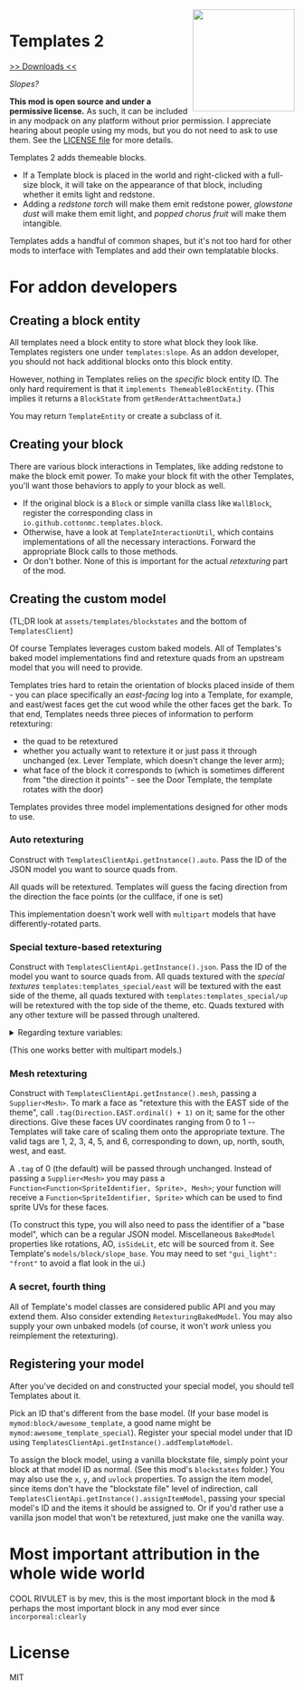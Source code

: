 <img src="icon.png" align="right" width="180px"/>

# Templates 2

[>> Downloads <<](https://modrinth.com/mod/templates-2)

*Slopes?*

**This mod is open source and under a permissive license.** As such, it can be included in any modpack on any platform without prior permission. I appreciate hearing about people using my mods, but you do not need to ask to use them. See the [LICENSE file](LICENSE) for more details.

Templates 2 adds themeable blocks.

* If a Template block is placed in the world and right-clicked with a full-size block, it will take on the appearance of that block, including whether it emits light and redstone.
* Adding a *redstone torch* will make them emit redstone power, *glowstone dust* will make them emit light, and *popped chorus fruit* will make them intangible.

Templates adds a handful of common shapes, but it's not too hard for other mods to interface with Templates and add their own templatable blocks.

# For addon developers

## Creating a block entity

All templates need a block entity to store what block they look like. Templates registers one under `templates:slope`. As an addon developer, you should not hack additional blocks onto this block entity.

However, nothing in Templates relies on the *specific* block entity ID. The only hard requirement is that it `implements ThemeableBlockEntity`. (This implies it returns a `BlockState` from `getRenderAttachmentData`.)

You may return `TemplateEntity` or create a subclass of it.

## Creating your block

There are various block interactions in Templates, like adding redstone to make the block emit power. To make your block fit with the other Templates, you'll want those behaviors to apply to your block as well.

* If the original block is a `Block` or simple vanilla class like `WallBlock`, register the corresponding class in `io.github.cottonmc.templates.block`.
* Otherwise, have a look at `TemplateInteractionUtil`, which contains implementations of all the necessary interactions. Forward the appropriate Block calls to those methods.
* Or don't bother. None of this is important for the actual *retexturing* part of the mod.

## Creating the custom model

(TL;DR look at `assets/templates/blockstates` and the bottom of `TemplatesClient`)

Of course Templates leverages custom baked models. All of Templates's baked model implementations find and retexture quads from an upstream model that you will need to provide.

Templates tries hard to retain the orientation of blocks placed inside of them - you can place specifically an *east-facing* log into a Template, for example, and east/west faces get the cut wood while the other faces get the bark. To that end, Templates needs three pieces of information to perform retexturing:

* the quad to be retextured
* whether you actually want to retexture it or just pass it through unchanged (ex. Lever Template, which doesn't change the lever arm);
* what face of the block it corresponds to (which is sometimes different from "the direction it points" - see the Door Template, the template rotates with the door)

Templates provides three model implementations designed for other mods to use.

### Auto retexturing

Construct with `TemplatesClientApi.getInstance().auto`. Pass the ID of the JSON model you want to source quads from.

All quads will be retextured. Templates will guess the facing direction from the direction the face points (or the cullface, if one is set)

This implementation doesn't work well with `multipart` models that have differently-rotated parts.

### Special texture-based retexturing

Construct with `TemplatesClientApi.getInstance().json`. Pass the ID of the model you want to source quads from. All quads textured with the *special textures* `templates:templates_special/east` will be textured with the east side of the theme, all quads textured with `templates:templates_special/up` will be retextured with the top side of the theme, etc. Quads textured with any other texture will be passed through unaltered.

<details><summary>Regarding texture variables:</summary>

On the off-chance your blockmodel already has texture variables for `north`, `south`, etc, you can simply apply Templates's special textures to it:

```json
{
	"parent": "mymod:block/my_model",
	"textures": {
		"north": "templates:templates_special/north",
		"east": "templates:templates_special/east",
		"south": "templates:templates_special/south",
		"west": "templates:templates_special/west",
		"up": "templates:templates_special/up",
		"down": "templates:templates_special/down",
	}
}
```

Many models don't specify *completely* separate textures for all six sides, instead using variables like "ends" for a texture to apply to the top *and* bottom faces. Please use a model which specifies all six faces individually. 
</details>

(This one works better with multipart models.)

### Mesh retexturing

Construct with `TemplatesClientApi.getInstance().mesh`, passing a `Supplier<Mesh>`. To mark a face as "retexture this with the EAST side of the theme", call `.tag(Direction.EAST.ordinal() + 1)` on it; same for the other directions. Give these faces UV coordinates ranging from 0 to 1 -- Templates will take care of scaling them onto the appropriate texture. The valid tags are 1, 2, 3, 4, 5, and 6, corresponding to down, up, north, south, west, and east.

A `.tag` of 0 (the default) will be passed through unchanged. Instead of passing a `Supplier<Mesh>` you may pass a `Function<Function<SpriteIdentifier, Sprite>, Mesh>`; your function will receive a `Function<SpriteIdentifier, Sprite>` which can be used to find sprite UVs for these faces.

(To construct this type, you will also need to pass the identifier of a "base model", which can be a regular JSON model. Miscellaneous `BakedModel` properties like rotations, AO, `isSideLit`, etc will be sourced from it. See Template's `models/block/slope_base`. You may need to set `"gui_light": "front"` to avoid a flat look in the ui.)

### A secret, fourth thing

All of Template's model classes are considered public API and you may extend them. Also consider extending `RetexturingBakedModel`. You may also supply your own unbaked models (of course, it won't *work* unless you reimplement the retexturing).

## Registering your model

After you've decided on and constructed your special model, you should tell Templates about it.

Pick an ID that's different from the base model. (If your base model is `mymod:block/awesome_template`, a good name might be `mymod:awesome_template_special`). Register your special model under that ID using `TemplatesClientApi.getInstance().addTemplateModel`.

To assign the block model, using a vanilla blockstate file, simply point your block at that model ID as normal. (See this mod's `blockstates` folder.) You may also use the `x`, `y`, and `uvlock` properties. To assign the item model, since items don't have the "blockstate file" level of indirection, call `TemplatesClientApi.getInstance().assignItemModel`, passing your special model's ID and the items it should be assigned to. Or if you'd rather use a vanilla json model that won't be retextured, just make one the vanilla way.

# Most important attribution in the whole wide world

COOL RIVULET is by mev, this is the most important block in the mod & perhaps the most important block in any mod ever since `incorporeal:clearly`

# License

MIT
